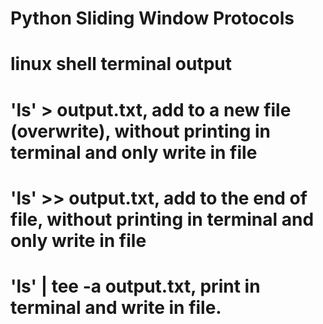 # Python Sliding Window Protocols
 
# linux shell terminal output
# 'ls' > output.txt, add to a new file (overwrite), without printing in terminal and only write in file
# 'ls' >> output.txt, add to the end of file, without printing in terminal and only write in file
# 'ls' | tee -a output.txt, print in terminal and write in file.
